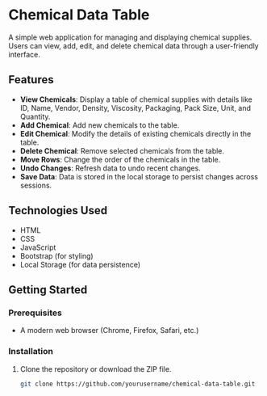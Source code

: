 # Chemical Data Table

A simple web application for managing and displaying chemical supplies. Users can view, add, edit, and delete chemical data through a user-friendly interface.

## Features

- **View Chemicals**: Display a table of chemical supplies with details like ID, Name, Vendor, Density, Viscosity, Packaging, Pack Size, Unit, and Quantity.
- **Add Chemical**: Add new chemicals to the table.
- **Edit Chemical**: Modify the details of existing chemicals directly in the table.
- **Delete Chemical**: Remove selected chemicals from the table.
- **Move Rows**: Change the order of the chemicals in the table.
- **Undo Changes**: Refresh data to undo recent changes.
- **Save Data**: Data is stored in the local storage to persist changes across sessions.

## Technologies Used

- HTML
- CSS
- JavaScript
- Bootstrap (for styling)
- Local Storage (for data persistence)

## Getting Started

### Prerequisites

- A modern web browser (Chrome, Firefox, Safari, etc.)

### Installation

1. Clone the repository or download the ZIP file.
   ```bash
   git clone https://github.com/yourusername/chemical-data-table.git
